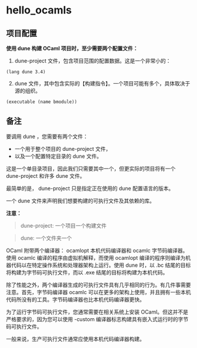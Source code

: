 # hello_ocamls


## 项目配置

**使用 dune 构建 OCaml 项目时，至少需要两个配置文件：**

1. dune-project 文件，包含项目范围的配置数据。这是一个非常小的：

```
(lang dune 3.4)
```

2. dune 文件，其中包含实际的【构建指令】。一个项目可能有多个，具体取决于源的组织。

```
(executable (name bmodule))
```




## 备注

要调用 dune ，您需要有两个文件：

 - 一个用于整个项目的 dune-project 文件，
 - 以及一个配置特定目录的 dune 文件。
 
这是一个单目录项目，因此我们只需要其中一个，但更实际的项目将有一个 dune-project 和许多 dune 文件。


最简单的是， dune-project 只是指定正在使用的 dune 配置语言的版本。

一个 dune 文件来声明我们想要构建的可执行文件及其依赖的库。

**注意：**

> dune-project: 一个项目一个构建文件

> dune: 一个文件夹一个



OCaml 附带两个编译器： ocamlopt 本机代码编译器和 ocamlc 字节码编译器。使用 ocamlc 编译的程序由虚拟机解释，而使用 ocamlopt 编译的程序则编译为机器代码以在特定操作系统和处理器架构上运行。使用 dune 时，以 .bc 结尾的目标将构建为字节码可执行文件，而以 .exe 结尾的目标将构建为本机代码。


除了性能之外，两个编译器生成的可执行文件具有几乎相同的行为。有几件事需要注意。首先，字节码编译器 
 ocamlc 可以在更多的架构上使用，并且拥有一些本机代码所没有的工具。字节码编译器也比本机代码编译器更快。


为了运行字节码可执行文件，您通常需要在相关系统上安装 OCaml。但这并不是严格要求的，因为您可以使用 -custom 编译器标志构建具有嵌入式运行时的字节码可执行文件。


一般来说，生产可执行文件通常应使用本机代码编译器构建。

